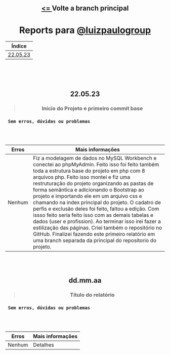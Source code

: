 <div align="center">
    <h2><a href="https://github.com/guidsribeiro/phpinit"> <= </a>Volte a branch principal</h2>
</div>
<div align="center">
	<h1>Reports para <a href="https://github.com/luizpaulogroup">@luizpaulogroup</a></h1>
    <table>
        <thead>
            <tr>
                <th>Índice</th>
            </tr>
        </thead>
        <tbody>
            <tr>
                <td><a href="https://github.com/guidsribeiro/phpinit/tree/report#220523" alt="">22.05.23</a></td>
            </tr>
        </tbody>
    </table>      
</div>

<br>
<br>
<br>

<div align="center">
    <h2>22.05.23</h2>
    <h3> <blockquote> Início do Projeto e primeiro commit base</blockquote> </h3>
</div>

<h3><code> Sem erros, dúvidas ou problemas </code></h3>

<br>
<br>

<div align="center">
    <table>
        <thead>
            <tr>
                <th> Erros </th>
                <th> Mais informações </th>
            </tr>
        </thead>
        <tbody>
            <tr>
                <td> Nenhum </td>
                <td> Fiz a modelagem de dados no MySQL Workbench e conectei ao phpMyAdmin. Feito isso foi feito também toda a estrutura base do projeto em php com 8 arquivos php. Feito isso montei e fiz uma restruturação do projeto organizando as pastas de forma semântica e adicionando o Bootstrap ao projeto e importando ele em um arquivo css e chamando na index principal do projeto. O cadatro de perfis e exclusão deles foi feito, faltou a edição. Com issso feito seria feito isso com as demais tabelas e dados (user e profission). Ao terminar isso irei fazer a estilização das páginas. Criei também o repositório no GitHub. Finalizei fazendo este primeiro relatório em uma branch separada da principal do reposítorio do projeto. </td>
            </tr>
        </tbody>
    </table>
</div>

<br>
<br>

<div align="center">
    <h2>dd.mm.aa</h2>
    <h3> <blockquote> Título do relatório </blockquote> </h3>
</div>

<h3><code> Sem erros, dúvidas ou problemas </code></h3>

<br>
<br>

<div align="center">
    <table>
        <thead>
            <tr>
                <th> Erros </th>
                <th> Mais informações </th>
            </tr>
        </thead>
        <tbody>
            <tr>
                <td> Nenhum </td>
                <td> Detalhes </td>
            </tr>
        </tbody>
    </table>
</div>
